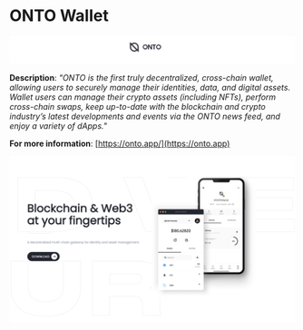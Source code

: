# ONTO Wallet

![](<../../../.gitbook/assets/image (299).png>)

**Description**: _"ONTO is the first truly decentralized, cross-chain wallet, allowing users to securely manage their identities, data, and digital assets. Wallet users can manage their crypto assets (including NFTs), perform cross-chain swaps, keep up-to-date with the blockchain and crypto industry’s latest developments and events via the ONTO news feed, and enjoy a variety of dApps."_

**For more information**: [https://onto.app/](https://onto.app)

![](<../../../.gitbook/assets/image (288).png>)
